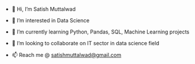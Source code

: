 - 👋 Hi, I’m Satish Muttalwad
 
- 👀 I’m interested in Data Science

- 🌱 I’m currently learning Python, Pandas, SQL, Machine Learning projects

- 💞️ I’m looking to collaborate on IT sector in data science field

- 📫 Reach me @  satishmuttalwad@gmail.com

<!---
satyhim/satyhim is a ✨ special ✨ repository because its `README.md` (this file) appears on your GitHub profile.
You can click the Preview link to take a look at your changes.
--->
